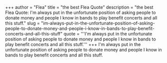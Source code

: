 +++
author = "Flea"
title = "the best Flea Quote"
description = "the best Flea Quote: I'm always put in the unfortunate position of asking people to donate money and people I know in bands to play benefit concerts and all this stuff."
slug = "im-always-put-in-the-unfortunate-position-of-asking-people-to-donate-money-and-people-i-know-in-bands-to-play-benefit-concerts-and-all-this-stuff"
quote = '''I'm always put in the unfortunate position of asking people to donate money and people I know in bands to play benefit concerts and all this stuff.'''
+++
I'm always put in the unfortunate position of asking people to donate money and people I know in bands to play benefit concerts and all this stuff.
